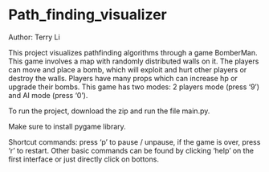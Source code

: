 # Path_finding_visualizer
Author: Terry Li

This project visualizes pathfinding algorithms through a game BomberMan. 
This game involves a map with randomly distributed walls on it. 
The players can move and place a bomb, which will exploit and hurt other players or destroy the walls. 
Players have many props which can increase hp or upgrade their bombs. 
This game has two modes: 2 players mode (press ‘9’) and AI mode (press ‘0’).

To run the project, download the zip and run the file main.py.

Make sure to install pygame library.

Shortcut commands: press ‘p’ to pause / unpause, if the game is over, press ‘r’ to restart. 
Other basic commands can be found by clicking ‘help’ on the first interface or just directly click on bottons.

